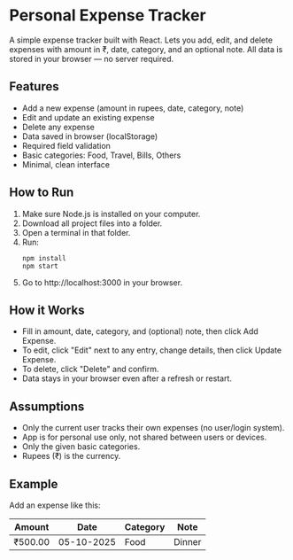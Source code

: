 # Personal Expense Tracker

A simple expense tracker built with React. Lets you add, edit, and delete expenses with amount in ₹, date, category, and an optional note. All data is stored in your browser — no server required.

## Features

- Add a new expense (amount in rupees, date, category, note)
- Edit and update an existing expense
- Delete any expense
- Data saved in browser (localStorage)
- Required field validation
- Basic categories: Food, Travel, Bills, Others
- Minimal, clean interface

## How to Run

1. Make sure Node.js is installed on your computer.
2. Download all project files into a folder.
3. Open a terminal in that folder.
4. Run:
   ```
   npm install
   npm start
   ```
5. Go to http://localhost:3000 in your browser.

## How it Works

- Fill in amount, date, category, and (optional) note, then click Add Expense.
- To edit, click "Edit" next to any entry, change details, then click Update Expense.
- To delete, click "Delete" and confirm.
- Data stays in your browser even after a refresh or restart.

## Assumptions

- Only the current user tracks their own expenses (no user/login system).
- App is for personal use only, not shared between users or devices.
- Only the given basic categories.
- Rupees (₹) is the currency.

## Example

Add an expense like this:

| Amount  | Date       | Category | Note   |
| ------- | ---------- | -------- | ------ |
| ₹500.00 | 05-10-2025 | Food     | Dinner |
